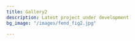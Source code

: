 ```yaml
---
title: Gallery2
description: Latest project under development
bg_image: "/images/fend_fig2.jpg"

---
```


